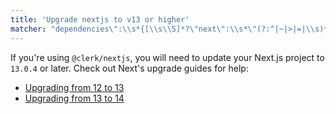 ```yaml
---
title: 'Upgrade nextjs to v13 or higher'
matcher: "dependencies\":\\s*{[\\s\\S]*?\"next\":\\s*\"(?:^|~|>|=|\\s)*(?:10|11|12)\\..*?"
---
```


If you're using `@clerk/nextjs`, you will need to update your Next.js project to `13.0.4` or later. Check out Next's upgrade guides for help:

- [Upgrading from 12 to 13](https://nextjs.org/docs/pages/building-your-application/upgrading/version-13)
- [Upgrading from 13 to 14](https://nextjs.org/docs/app/building-your-application/upgrading/version-14)
